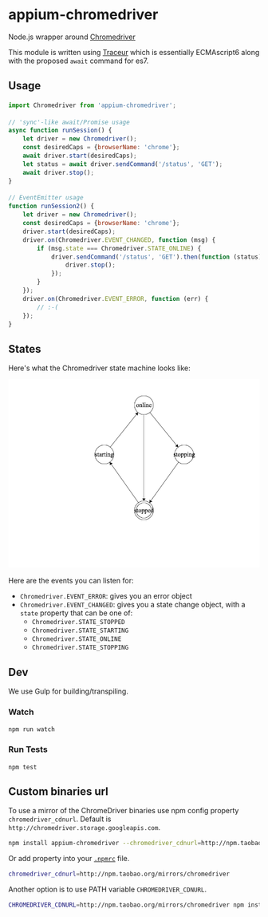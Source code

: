 appium-chromedriver
===================

Node.js wrapper around [Chromedriver](https://sites.google.com/a/chromium.org/chromedriver/)

This module is written using [Traceur](https://code.google.com/p/traceur-compiler/wiki/GettingStarted) which is essentially ECMAscript6 along with the proposed `await` command for es7.

## Usage

```js
import Chromedriver from 'appium-chromedriver';

// 'sync'-like await/Promise usage
async function runSession() {
    let driver = new Chromedriver();
    const desiredCaps = {browserName: 'chrome'};
    await driver.start(desiredCaps);
    let status = await driver.sendCommand('/status', 'GET');
    await driver.stop();
}

// EventEmitter usage
function runSession2() {
    let driver = new Chromedriver();
    const desiredCaps = {browserName: 'chrome'};
    driver.start(desiredCaps);
    driver.on(Chromedriver.EVENT_CHANGED, function (msg) {
        if (msg.state === Chromedriver.STATE_ONLINE) {
            driver.sendCommand('/status', 'GET').then(function (status) {
                driver.stop();
            });
        }
    });
    driver.on(Chromedriver.EVENT_ERROR, function (err) {
        // :-(
    });
}
```

## States

Here's what the Chromedriver state machine looks like:

![Chromedriver States](./doc/states.png)

Here are the events you can listen for:

* `Chromedriver.EVENT_ERROR`: gives you an error object
* `Chromedriver.EVENT_CHANGED`: gives you a state change object, with a `state` property that can be one of:
    * `Chromedriver.STATE_STOPPED`
    * `Chromedriver.STATE_STARTING`
    * `Chromedriver.STATE_ONLINE`
    * `Chromedriver.STATE_STOPPING`

## Dev

We use Gulp for building/transpiling.

### Watch

```
npm run watch
```

### Run Tests

```
npm test
```

## Custom binaries url

To use a mirror of the ChromeDriver binaries use npm config property `chromedriver_cdnurl`.
Default is `http://chromedriver.storage.googleapis.com`.

```bash
npm install appium-chromedriver --chromedriver_cdnurl=http://npm.taobao.org/mirrors/chromedriver
```

Or add property into your [`.npmrc`](https://docs.npmjs.com/files/npmrc) file.

```bash
chromedriver_cdnurl=http://npm.taobao.org/mirrors/chromedriver
```

Another option is to use PATH variable `CHROMEDRIVER_CDNURL`.

```bash
CHROMEDRIVER_CDNURL=http://npm.taobao.org/mirrors/chromedriver npm install appium-chromedriver
```
